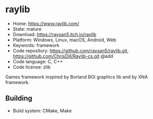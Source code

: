 # raylib

- Home: https://www.raylib.com/
- State: mature
- Download: https://raysan5.itch.io/raylib
- Platform: Windows, Linux, macOS, Android, Web
- Keywords: framework
- Code repository: https://github.com/raysan5/raylib.git, https://github.com/ChrisDill/Raylib-cs.git @add
- Code language: C, C++
- Code license: zlib

Games framework inspired by Borland BGI graphics lib and by XNA framework.

## Building

- Build system: CMake, Make

